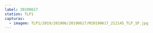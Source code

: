 ```yaml
---
label: 20190617
station: TLP1
capturas:
  - imagem: TLP1/2019/201906/20190617/M20190617_212145_TLP_1P.jpg
---
```

